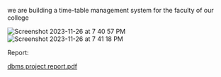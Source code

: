 we are building a time-table management system for the faculty of our college


![Screenshot 2023-11-26 at 7 40 57 PM](https://github.com/Prem-Semitha/dbms_project/assets/107320319/d3989879-5604-4aad-85f0-c0ffd0756df0)
![Screenshot 2023-11-26 at 7 41 18 PM](https://github.com/Prem-Semitha/dbms_project/assets/107320319/47ed9ecc-e7b9-43de-ba5a-a350304f103c)


Report:

[dbms project report.pdf](https://github.com/Prem-Semitha/dbms_project/files/13467074/dbms.project.report.pdf)
